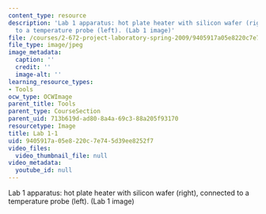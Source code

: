 ```yaml
---
content_type: resource
description: 'Lab 1 apparatus: hot plate heater with silicon wafer (right), connected
  to a temperature probe (left). (Lab 1 image)'
file: /courses/2-672-project-laboratory-spring-2009/9405917a05e8220c7e745d39ee8252f7_lab11.jpg
file_type: image/jpeg
image_metadata:
  caption: ''
  credit: ''
  image-alt: ''
learning_resource_types:
- Tools
ocw_type: OCWImage
parent_title: Tools
parent_type: CourseSection
parent_uid: 713b619d-ad80-8a4a-69c3-88a205f93170
resourcetype: Image
title: Lab 1-1
uid: 9405917a-05e8-220c-7e74-5d39ee8252f7
video_files:
  video_thumbnail_file: null
video_metadata:
  youtube_id: null
---
```

Lab 1 apparatus: hot plate heater with silicon wafer (right), connected to a temperature probe (left). (Lab 1 image)

